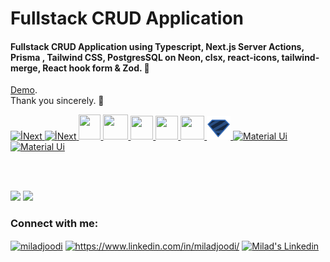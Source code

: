 # Fullstack CRUD Application

<h4>Fullstack CRUD Application using Typescript, Next.js Server Actions, Prisma , Tailwind CSS, PostgresSQL on Neon, clsx, react-icons, tailwind-merge, React hook form & Zod. 🚀</h4>  

[Demo](https://fullstack-crud-nine.vercel.app/).\
Thank you sincerely. 🙏

  <a href="https://www.typescriptlang.org/">
    <img
      src="https://cdn.iconscout.com/icon/free/png-256/free-typescript-3521774-2945272.png?f=webp"
      alt="أNext"
      width="40"
      height="40"
    />
  </a>
  
<a href="https://nextjs.org/" target="_blank" rel="noreferrer">
    <img
      src="https://s30.picofile.com/file/8473042000/nextjs.png"
      alt="أNext"
      width="80"
      height="27"
    />
  </a>
  <a href="https://www.prisma.io/">
    <img
      src="https://s31.picofile.com/file/8472136242/prisma.jpg"
      width="35"
      height="40"
    />
    </a>
  <a href="https://tailwindcss.com/" target="_blank" rel="noreferrer">
    <img
      src="https://www.vectorlogo.zone/logos/tailwindcss/tailwindcss-icon.svg"
      width="40"
      height="40"
    />
  </a>
  </a>
     <a href="https://www.postgresql.org/">
    <img
      src="https://upload.wikimedia.org/wikipedia/commons/thumb/2/29/Postgresql_elephant.svg/800px-Postgresql_elephant.svg.png"
      width="36"
      height="38"
    />
    </a>
    <a href="https://www.neon.tech/">
    <img
      src="https://neon.tech/favicon/favicon-256x256.png"
      width="36"
      height="38"
    />
    </a>
  </a>
  <a href="https://react-hook-form.com/">
    <img
      src="https://react-hook-form.com/images/logo/react-hook-form-logo-only.png"
      width="38"
      height="38"
    />
  </a>
  <a href="https://www.npmjs.com/package/zod">
    <img
      src="https://raw.githubusercontent.com/colinhacks/zod/HEAD/logo.svg"
      width="38"
      height="38"
    />
  </a>
    <a href="https://react-icons.github.io/react-icons/" target="_blank" rel="noreferrer">
  <img
    src="https://raw.githubusercontent.com/react-icons/react-icons/master/react-icons.svg"
    alt="Material Ui"
    width="38"
    height="38"
  />
</a>
<a href="https://www.npmjs.com/package/tailwind-merge" target="_blank" rel="noreferrer">
  <img
    src="https://img.jsdelivr.com/github.com/dcastil/tailwind-merge/raw/v2.3.0/assets/logo.svg"
    alt="Material Ui"
    width="60"
    height="36"
  />
</a>
 
  \
  <br />


![](https://s8.uupload.ir/files/s1_0au1.png)
![](https://s8.uupload.ir/files/s2_nq6e.png)



<h3 align="left">Connect with me:</h3>

<p align="left">
  <a href="mailto:miladjoodi1@gmail.com" target="blank"
    ><img
      align="center"
      src="https://upload.wikimedia.org/wikipedia/commons/thumb/7/7e/Gmail_icon_%282020%29.svg/1280px-Gmail_icon_%282020%29.svg.png"
      alt="miladjoodi"
      height="27"
      width="34"
  /></a>
  <a href="https://twitter.com/milad_joodi" target="blank"
    ></a>
  <a
    href="https://www.linkedin.com/in/miladjoodi/"
    target="blank"
    ><img
      align="center"
      src="https://raw.githubusercontent.com/rahuldkjain/github-profile-readme-generator/master/src/images/icons/Social/linked-in-alt.svg"
      alt="https://www.linkedin.com/in/miladjoodi/"
      height="30"
      width="40"
  /></a>    
  <a
    href="https://www.facebook.com/miladjood/"
    target="blank"
    ><img
      align="center"
      src="https://raw.githubusercontent.com/rahuldkjain/github-profile-readme-generator/master/src/images/icons/Social/facebook.svg"
      alt="Milad's Linkedin"
      height="30"
      width="30"
  /></a>
</p>

 

 
